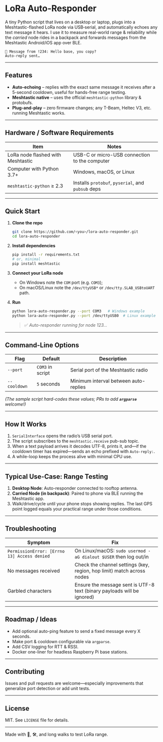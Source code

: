 # LoRa Auto-Responder

A tiny Python script that lives on a desktop or laptop, plugs into a Meshtastic-flashed LoRa node via USB‐serial, and automatically echoes any text message it hears.
I use it to measure real-world range & reliability while the *carried* node rides in a backpack and forwards messages from the Meshtastic Android/iOS app over BLE.

```
📩 Message from !234: Hello base, you copy?
Auto-reply sent…
```

---

## Features

* **Auto-echoing** – replies with the exact same message it receives after a 5-second cooldown, useful for hands-free range testing.
* **Meshtastic native** – uses the official `meshtastic-python` library & protobufs.
* **Plug-and-play** – zero firmware changes; any T-Beam, Heltec V3, etc. running Meshtastic works.

---

## Hardware / Software Requirements

| Item                              | Notes                                              |
| --------------------------------- | -------------------------------------------------- |
| LoRa node flashed with Meshtastic | USB-C or micro-USB connection to the computer      |
| Computer with Python 3.7+         | Windows, macOS, or Linux                           |
| `meshtastic-python` ≥ 2.3         | Installs `protobuf`, `pyserial`, and `pubsub` deps |

---

## Quick Start

1. **Clone the repo**

   ```bash
   git clone https://github.com/<you>/lora-auto-responder.git
   cd lora-auto-responder
   ```

2. **Install dependencies**

   ```bash
   pip install -r requirements.txt
   # or, minimal
   pip install meshtastic
   ```

3. **Connect your LoRa node**

   * On Windows note the `COM` port (e.g. `COM3`);
   * On macOS/Linux note the `/dev/ttyUSB*` or `/dev/tty.SLAB_USBtoUART` path.

4. **Run**

   ```bash
   python lora-auto-responder.py --port COM3   # Windows example
   python lora-auto-responder.py --port /dev/ttyUSB0  # Linux example
   ```

   > ✅ *Auto-responder running for node 123…*

---

## Command-Line Options

| Flag         | Default          | Description                           |
| ------------ | ---------------- | ------------------------------------- |
| `--port`     | `COM3` in script | Serial port of the Meshtastic radio   |
| `--cooldown` | `5` seconds      | Minimum interval between auto-replies |

*(The sample script hard-codes these values; PRs to add ********`argparse`******** welcome!)*

---

## How It Works

1. `SerialInterface` opens the radio’s USB serial port.
2. The script subscribes to the `meshtastic.receive` pub-sub topic.
3. When a text payload arrives it decodes UTF-8, prints it, and—if the cooldown timer has expired—sends an echo prefixed with `Auto-reply:`.
4. A while-loop keeps the process alive with minimal CPU use.

---

## Typical Use-Case: Range Testing

1. **Desktop Node**: Auto-responder connected to rooftop antenna.
2. **Carried Node (in backpack)**: Paired to phone via BLE running the Meshtastic app.
3. Walk/drive/cycle until your phone stops showing replies. The last GPS point logged equals your practical range under those conditions.

---

## Troubleshooting

| Symptom                                     | Fix                                                                     |
| ------------------------------------------- | ----------------------------------------------------------------------- |
| `PermissionError: [Errno 13] Access denied` | On Linux/macOS: `sudo usermod -aG dialout $USER` then log out/in        |
| No messages received                        | Check the channel settings (key, region, hop limit) match across nodes  |
| Garbled characters                          | Ensure the message sent is UTF-8 text (binary payloads will be ignored) |

---

## Roadmap / Ideas

* Add optional auto-ping feature to send a fixed message every X seconds.
* Make port & cooldown configurable via `argparse`.
* Add CSV logging for RTT & RSSI.
* Docker one-liner for headless Raspberry Pi base stations.

---

## Contributing

Issues and pull requests are welcome—especially improvements that generalize port detection or add unit tests.

---

## License

MIT. See `LICENSE` file for details.

---

Made with 🤖, 🛠️, and long walks to test LoRa range.